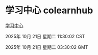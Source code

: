 # 学习中心 colearnhub
[学习中心](http://59.174.9.160:56308/colearnhub/)

2025年 10月 21日 星期二 11:30:02 CST

2025年 10月 21日 星期二 03:30:02 GMT

